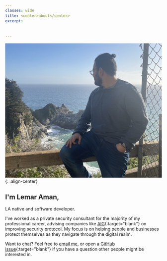 ```yaml
---
classes: wide
title: <center>about</center>
excerpt:


---
```


![me](/assets/pics/me.jpg "Just Me"){: .align-center}

## I'm Lemar Aman,

LA native and software developer.

I've worked as a private security consultant for the majority of my professional career, advising companies like [AIG](https://www.aigusa.com/){:target="blank"} on improving security protocol. My focus is on helping people and businesses protect themselves as they navigate through the digital realm.

Want to chat? Feel free to [email me](mailto:lemaraman@protonmail.com), or open a [GitHub issue](https://github.com/amanlemar){:target="blank"} if you have a question other people might be interested in.
